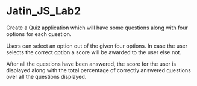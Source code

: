 # Jatin_JS_Lab2

Create a Quiz application which will have some questions along with four options for each
question.

Users can select an option out of the given four options. In case the user selects the correct
option a score will be awarded to the user else not.

After all the questions have been answered, the score for the user is displayed along with the
total percentage of correctly answered questions over all the questions displayed.
